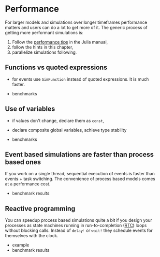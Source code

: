 # Performance

For larger models and simulations over longer timeframes performance matters and
users can do a lot to get more of it. The generic process of getting more performant simulations is:

1. Follow the [performance tips](https://docs.julialang.org/en/v1/manual/performance-tips/#man-performance-tips-1) in the Julia manual,
2. follow the hints in this chapter,
3. parallelize simulations following.  

## Functions vs quoted expressions

- for events use `SimFunction` instead of quoted expressions. It is much faster.

- benchmarks

## Use of variables

- if values don't change, declare them as `const`,
- declare composite global variables, achieve type stability

- benchmarks

## Event based simulations are faster than process based ones

If you work on a single thread, sequential execution of events is faster than
events + task switching. The convenience of process based models comes at a
performance cost.

- benchmark results

## Reactive programming

You can speedup process based simulations quite a bit if you design your processes
as state machines running in run-to-completion ([RTC](https://www.sciencedirect.com/topics/computer-science/run-to-completion)) loops without blocking calls. Instead
of `delay!` or `wait!` they schedule
events for themselves with the clock.

- example
- benchmark results
